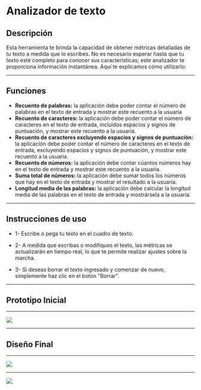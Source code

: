 # Analizador de texto

## Descripción

Esta herramienta te brinda la capacidad de obtener métricas detalladas de tu texto a medida que lo escribes. No es necesario esperar hasta que tu texto esté completo para conocer sus características; este analizador te proporciona información instantánea. Aquí te explicamos cómo utilizarlo:
***

## Funciones

   * **Recuento de palabras:** la aplicación debe poder contar el número de
    palabras en el texto de entrada y mostrar este recuento a la usuaria
   * **Recuento de caracteres:** la aplicación debe poder contar el número de
    caracteres en el texto de entrada, incluidos espacios y signos de
    puntuación, y mostrar este recuento a la usuaria.
   * **Recuento de caracteres excluyendo espacios y signos de puntuación:**
    la aplicación debe poder contar el número de caracteres en el texto de
    entrada, excluyendo espacios y signos de puntuación, y mostrar este recuento
    a la usuaria.
  * **Recuento de números:** la aplicación debe contar cúantos números hay en
    el texto de entrada y mostrar este recuento a la usuaria.
   * **Suma total de números:** la aplicación debe sumar todos los números que
    hay en el texto de entrada y mostrar el resultado a la usuaria.
   * **Longitud media de las palabras:** la aplicación debe calcular la
    longitud media de las palabras en el texto de entrada y mostrársela a la usuaria.

***

## Instrucciones de uso

- 1- Escribe o pega tu texto en el cuadro de texto.

- 2- A medida que escribas o modifiques el texto, las métricas se actualizarán en tiempo real, lo que te permite realizar ajustes sobre la marcha.

- 3- Si deseas borrar el texto ingresado y comenzar de nuevo, simplemente haz clic en el botón "Borrar".
  
***

## Prototipo Inicial
***


<img src="https://github.com/Saandy93/DEV012-text-analyzer/assets/142628320/72dd01d6-8dcd-43bc-9800-c0c5201ab796">


***

## Diseño Final
***

<img src="https://github.com/Saandy93/DEV012-text-analyzer/assets/142628320/24b0e7cc-68bc-49a1-bf80-fa9a4a9fa136">


***

<img src="https://github.com/Saandy93/DEV012-text-analyzer/assets/142628320/5a51dfc5-b571-461c-ac72-d1366e190751">











